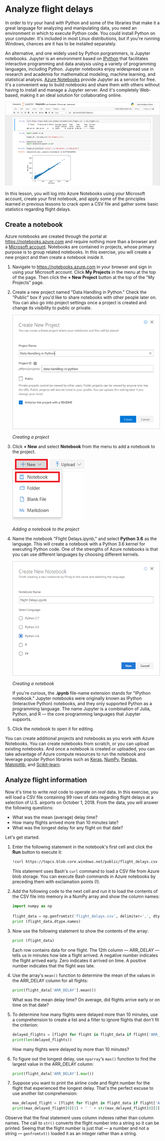# Analyze flight delays

In order to try your hand with Python and some of the libraries that make it a great language for analyzing and manipulating data, you need an environment in which to execute Python code. You could install Python on your computer. It's included in most Linux distributions, but if you're running Windows, chances are it has to be installed separately.

An alternative, and one widely used by Python porgrammers, is Jupyter notebooks. Jupyter is an environment based on [IPython](https://ipython.org/) that facilitates interactive programming and data analysis using a variety of programming languages, including Python. Jupyter notebooks enjoy widespread use in research and academia for mathematical modeling, machine learning, and statistical analysis. [Azure Notebooks](https//notebooks.azure.com) provide Jupyter as a service for free. It's a convenient way to build notebooks and share them with others without having to install and manage a Jupyter server. And it's completely Web-based, making it an ideal solution for collaborating online.

![Azure notebook](media/notebook.png)

In this lesson, you will log into Azure Notebooks using your Microsoft account, create your first notebook, and apply some of the principles learned in previous lessons to crack open a CSV file and gather some basic statistics regarding flight delays.

## Create a notebook

Azure notebooks are created through the portal at https://notebooks.azure.com and require nothing more than a browser and a [Microsoft account](https://account.microsoft.com/account). Notebooks are contained in projects, whose primary purpose is to group related notebooks. In this exercise, you will create a new project and then create a notebook inside it.

1. Navigate to https://notebooks.azure.com in your browser and sign in using your Microsoft account. Click **My Projects** in the menu at the top of the page. Then click the **+ New Project** button at the top of the "My Projects" page.

1. Create a new project named "Data Handling in Python." Check the "Public" box if you'd like to share notebooks with other people later on. You can also go into project settings once a project is created and change its visibility to public or private. 

	![Creating a project](media/add-project.png)

	_Creating a project_

1. Click **+ New** and select **Notebook** from the menu to add a notebook to the project.

	![Adding a notebook to the project](media/add-notebook-1.png)

	_Adding a notebook to the project_

1. Name the notebook "Flight Delays.ipynb," and select **Python 3.6** as the language. This will create a notebook with a Python 3.6 kernel for executing Python code. One of the strengths of Azure notebooks is that you can use different languages by choosing different kernels.

	![Creating a notebook](media/add-notebook-2.png)

	_Creating a notebook_

	If you're curious, the **.ipynb** file-name extension stands for "IPython notebook." Jupyter notebooks were originally known as IPython (Interactive Python) notebooks, and they only supported Python as a programming language. The name Jupyter is a combination of Julia, Python, and R — the core programming languages that Jupyter supports.

1. Click the notebook to open it for editing.

You can create additional projects and notebooks as you work with Azure Notebooks. You can create notebooks from scratch, or you can upload existing notebooks. And once a notebook is created or uploaded, you can take advantage of Azure compute resources to run the notebook and leverage popular Python libraries such as [Keras](https://keras.io/), [NumPy](http://www.numpy.org/), [Pandas](https://pandas.pydata.org/), [Matplotlib](https://matplotlib.org/), and [Scikit-learn](https://scikit-learn.org/stable/index.html).

## Analyze flight information

Now it's time to write *real* code to operate on *real* data. In this exercise, you will load a CSV file containing 99 rows of data regarding flight delays at a selection of U.S. airports on October 1, 2018. From the data, you will answer the following questions:

- What was the mean (average) delay time? 
- How many flights arrived more than 10 minutes late?
- What was the longest delay for any flight on that date?

Let's get started.

1. Enter the following statement in the notebook's first cell and click the **Run** button to execute it:

	```bash
	!curl https://topcs.blob.core.windows.net/public/flight_delays.csv -o flight_delays.csv
	```

	This statement uses Bash's `curl` command to load a CSV file from Azure blob storage. You can execute Bash commands in Azure notebooks by preceding them with exclamation points (!).

1. Add the following code to the next cell and run it to load the contents of the CSV file into memory in a NumPy array and show the column names:

	```python
	import numpy as np

	flight_data = np.genfromtxt('flight_delays.csv', delimiter=',', dtype=None, names=True, encoding=None)
	print (flight_data.dtype.names)
	```

1. Now use the following statement to show the contents of the array:

	```python
	print (flight_data)
	```

	Each row contains data for one flight. The 12th column — ARR_DELAY — tells us in minutes how late a flight arrived. A negative number indicates the flight arrived early. Zero indicates it arrived on time. A positive number indicates that the flight was late.

1. Use the array's `mean()` function to determine the mean of the values in the ARR_DELAY column for all flights: 

	```python
	print(flight_data['ARR_DELAY'].mean())
	```

	What was the mean delay time? On average, did flights arrive early or on time on that date?

1. To determine how many flights were delayed more than 10 minutes, use a comprehension to create a list and a filter to ignore flights that don't fit the criterion:

	```python
	delayed_flights = [flight for flight in flight_data if flight['ARR_DELAY'] > 10]
	print(len(delayed_flights))
	```

	How many flights were delayed by more than 10 minutes?

1. To figure out the longest delay, use `nparray`'s `max()` function to find the largest value in the ARR_DELAY column:

	```python
	print(flight_data['ARR_DELAY'].max())
	```

1. Suppose you want to print the airline code and flight number for the flight that experienced the longest delay. That's the perfect excuse to use another list comprehension:

	```python
	max_delayed_flight = [flight for flight in flight_data if flight['ARR_DELAY'] == flight_data['ARR_DELAY'].max()]
	print(max_delayed_flight[0][1] + ' ' + str(max_delayed_flight[0][3]))
	```

Observe that the final statement uses column indexes rather than column names. The call to `str()` converts the flight number into a string so it can be printed. Seeing that the flight number is just that — a number and not a string — `genfromtxt()` loaded it as an integer rather than a string.

